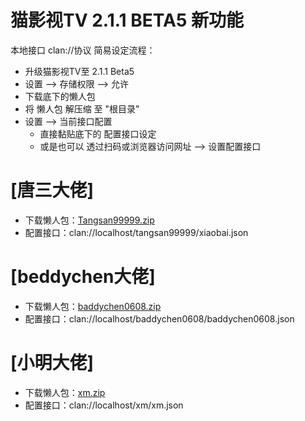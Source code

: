 # 猫影视TV 2.1.1 BETA5 新功能
本地接口 clan://协议 简易设定流程：
* 升级猫影视TV至 2.1.1 Beta5
* 设置 --> 存储权限 --> 允许
* 下载底下的懒人包
* 将 懒人包 解压缩 至 "根目录"
* 设置 --> 当前接口配置
	* 直接黏贴底下的 配置接口设定
	* 或是也可以 透过扫码或浏览器访问网址 --> 设置配置接口


# [唐三大佬]
* 下载懒人包：[Tangsan99999.zip](https://github.com/YuanHsing/freed/raw/master/猫影视clan懒人包/Tangsan99999.zip)
* 配置接口：clan://localhost/tangsan99999/xiaobai.json


# [beddychen大佬]
* 下载懒人包：[baddychen0608.zip](https://github.com/YuanHsing/freed/raw/master/猫影视clan懒人包/baddychen0608.zip)
* 配置接口：clan://localhost/baddychen0608/baddychen0608.json


# [小明大佬]
* 下载懒人包：[xm.zip](https://github.com/YuanHsing/freed/raw/master/猫影视clan懒人包/xm.zip)
* 配置接口：clan://localhost/xm/xm.json